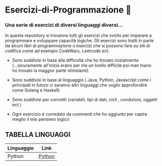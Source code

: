 # Esercizi-di-Programmazione :orange_book:
### Una serie di esercizi di diversi linguaggi diversi...

In questa repository si trovanno tutti gli esercizi che svolto per imparare a programmare e sviluppare capacità logiche.
Gli esercizi sono tratti in parte da alcuni libri di programmazione o esercizi che si possono fare su siti di codifica come ad esempio 
CodeWars, Leetcode ect.

- Sono suddivisi in base alla difficoltà che ho trovato inizialmente (...sicuramente all'inizio erano per me un livello difficile poi man mano ho trovato la maggior parte stimolanti).

- Sono suddivisi in base al linguaggio ( Java, Python, Javascript come i principali in futuro ci saranno altri linguaggi che voglio approfondire come Golang e Haskell)

- Sono suddivisi per concetti (variabili, tipi di dati, cicli , condizioni, oggetti ect.)

- Ogni esercizio è corredato da commenti che ho aggiunto per capire meglio il mio pensiero logico


## TABELLA LINGUAGGI

| Linguaggio  |	  Link 	    |
|-------------| ----------- |
| Python  	  |  [Python](https://github.com/DarkFoxxIT/Esercizi-di-Programmazione/tree/master/Python) 	|   
